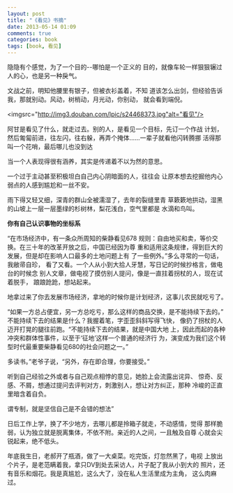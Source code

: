 ```yaml
---
layout: post
title: "《看见》书摘"
date: 2013-05-14 01:09
comments: true
categories: book
tags: [book, 看见]
---
```


隐隐有个感觉，为了一个目的--哪怕是一个正义的
目的，就像车轮一样狠狠辗过人的心，也是另一种戾气。

文战之前，明知他腰里有银子，但被衣衫盖着，不知
道该怎么出剑，但经验告诉我，那就别动。风动，树梢动，月光动，你别动，
就会看到端倪。

<imgsrc="http://img3.douban.com/lpic/s24468373.jpg"alt="看见"/>

阿甘是看见了什么，就走过去。别的人，是看见一个目标，先订一个作战
计划，然后匍匐前进，往左闪，往右躲，再弄个掩体……一辈子就看他闪转腾挪
活得那叫一个花哨，最后哪儿也没到达

当一个人表现得很有涵养，其实是传递着不以为然的意思。

一个过于主动甚至积极坦白自己内心阴暗面的人，往往会
让原本想去挖掘他内心弱点的人感到尴尬和一丝不安。

雨下得又轻又细，深青的群山全被濡湿了，去年的裂缝里青
草簌簌地拱动，湿黑的山坡上一层一层墨绿的杉树林，梨花浅白，空气里都是
水滴和鸟叫。
<!--more-->
**你有自己认识事物的坐标系**

“在市场经济中，有一条众所周知的柴静看见678
规则：自由地买和卖，等价交换。在三十年的改革开放之后，中国已经因为尊
重和适用这条规律，得到巨大的发展，但是却在影响人口最多的土地问题上有
了一些例外。”多么寻常的一句话，我敝帚自珍，
看了又看。一个人从小到大拾人牙慧，写日记的时候抄格言，做电台的时候念
别人文章，做电视了摸仿别人提问，像是一直拄着拐杖的人，现在试着脱手，
踉踉跄跄，想站起来。

地拿过来了你去发展市场经济，拿地的时候你是计划经济，这事儿农民就吃亏了。

“如果一方总占便宜，另一方总吃亏，那么这样的商品交换，是不能持续下去的。”
不能持续下去的结果是什么？我握着笔，字歪歪斜斜写得飞快，
像扔了拐杖的人迈开打晃的腿往前跑。“不能持续下去的结果，就是中国大地
上，因此而起的各种冲突和群体性事件，以至于‘征地’这样一个普通的经济行
为，演变成为我们这个转型时代最重要柴静看见680的社会问题之一。”

多读书。”老爷子说，“另外，存在即合理，你要接受。”

听到自己经验之外或者与自己观点相悖的意见，她脸上会流露出诧异、
惊奇、反感、不屑，想通过提问去评判对方，刺激别人，想让对方纠正，那种
冷峻的正直里暗含着自负。

谓专制，就是坚信自己是不会错的想法”

日后工作上学，换了不少地方，去哪儿都是拎箱子就走，不动感情，觉得
那样脆弱，认为独立就是脱离集体，不依不附。亲近的人之间，一且触及自尊
心就会尖锐起来，绝不低头。

年底我生日，老郝开了瓶酒，做了一大桌菜。吃完饭，灯忽然黑了，电视
上放出个片子，是老范瞒着我，拿只DV到处去采访人，片子配了我从小到大的
照片，还有音乐和烟花。我是真尴尬，这么大了，没在私人生活里成为主角，
这么肉麻过。
